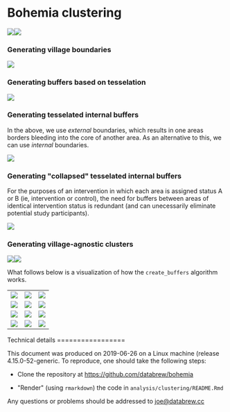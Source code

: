 Bohemia clustering
================

![](figures/unnamed-chunk-2-1.png)![](figures/unnamed-chunk-2-2.png)

### Generating village boundaries

![](figures/unnamed-chunk-3-1.png)

### Generating buffers based on tesselation

![](figures/unnamed-chunk-4-1.png)

### Generating tesselated internal buffers

In the above, we use *external* boundaries, which results in one areas borders bleeding into the core of another area. As an alternative to this, we can use *internal* boundaries.

![](figures/unnamed-chunk-5-1.png)

### Generating "collapsed" tesselated internal buffers

For the purposes of an intervention in which each area is assigned status A or B (ie, intervention or control), the need for buffers between areas of identical intervention status is redundant (and can unecessarily eliminate potential study participants).

![](figures/unnamed-chunk-6-1.png)

### Generating village-agnostic clusters

![](figures/unnamed-chunk-7-1.png)![](figures/unnamed-chunk-7-2.png)

What follows below is a visualization of how the `create_buffers` algorithm works.

<table style="width:100%">
<tr>
    <td><img src="animation_a/result.gif" /></td>
    <td><img src="animation_b/result.gif" /></td>
    <td><img src="animation_b/result.gif" /></td>

</tr>
<tr>
    <td><img src="animation_c/result.gif" /></td>
    <td><img src="animation_d/result.gif" /></td>
    <td><img src="animation_j/result.gif" /></td>

</tr>
<tr>
    <td><img src="animation_e/result.gif" /></td>
    <td><img src="animation_f/result.gif" /></td>
    <td><img src="animation_k/result.gif" /></td>

</tr>
    <tr>
    <td><img src="animation_g/result.gif" /></td>
    <td><img src="animation_h/result.gif" /></td>
    <td><img src="animation_l/result.gif" /></td>

</tr>
</table>
Technical details
=================

This document was produced on 2019-06-26 on a Linux machine (release 4.15.0-52-generic. To reproduce, one should take the following steps:

-   Clone the repository at <https://github.com/databrew/bohemia>

-   "Render" (using `rmarkdown`) the code in `analysis/clustering/README.Rmd`

Any questions or problems should be addressed to <joe@databrew.cc>
